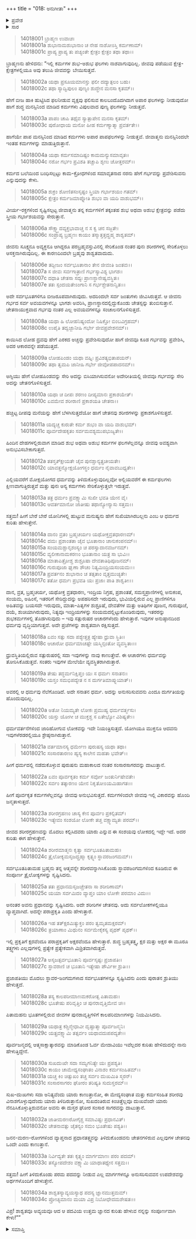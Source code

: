 +++
title = "018: ಅನುಗೀತಾ"
+++

<details><summary>ಪ್ರವೇಶ</summary>


।।   ಓಂ ಓಂ ನಮೋ ನಾರಾಯಣಾಯ।।   ಶ್ರೀ ವೇದವ್ಯಾಸಾಯ ನಮಃ ।।

ಶ್ರೀ ಕೃಷ್ಣದ್ವೈಪಾಯನ ವೇದವ್ಯಾಸ ವಿರಚಿತ  

**ಶ್ರೀ ಮಹಾಭಾರತ**

**ಅಶ್ವಮೇಧಿಕ ಪರ್ವ**

**ಅಶ್ವಮೇಧಿಕ ಪರ್ವ**

**ಅಧ್ಯಾಯ 18**


</details>

<details><summary>ಸಾರ</summary>

ಕೃಷ್ಣನು ಅರ್ಜುನನಿಗೆ ಕಾಶ್ಯಪ-ಸಿದ್ಧಪುರುಷರ ಸಂವಾದವನ್ನು ಮುಂದುವರೆಸಿ ಹೇಳಿದುದು (1-34).


</details>




> 14018001 ಬ್ರಾಹ್ಮಣ ಉವಾಚ।  
14018001a ಶುಭಾನಾಮಶುಭಾನಾಂ ಚ ನೇಹ ನಾಶೋಽಸ್ತಿ ಕರ್ಮಣಾಮ್।  
14018001c ಪ್ರಾಪ್ಯ ಪ್ರಾಪ್ಯ ತು ಪಚ್ಯಂತೇ ಕ್ಷೇತ್ರಂ ಕ್ಷೇತ್ರಂ ತಥಾ ತಥಾ।।

ಬ್ರಾಹ್ಮಣನು ಹೇಳಿದನು: “ಇಲ್ಲಿ ಕರ್ಮಗಳ ಶುಭ-ಅಶುಭ ಫಲಗಳು ನಾಶವಾಗುವುದಿಲ್ಲ. ಜೀವವು ಪಡೆಯುವ ಕ್ಷೇತ್ರ-ಕ್ಷೇತ್ರಗಳಲ್ಲಿಯೂ ಅವು ತಲುಪಿ ಜೀವವನ್ನು ಬೇಯಿಸುತ್ತವೆ.

> 14018002a ಯಥಾ ಪ್ರಸೂಯಮಾನಸ್ತು ಫಲೀ ದದ್ಯಾತ್ಫಲಂ ಬಹು।  
14018002c ತಥಾ ಸ್ಯಾದ್ವಿಪುಲಂ ಪುಣ್ಯಂ ಶುದ್ಧೇನ ಮನಸಾ ಕೃತಮ್।।

ಹೇಗೆ ಬೀಜ ಹಾಕಿ ಹುಟ್ಟಿಸಿದ ಫಲನೀಡುವ ವೃಕ್ಷವು ಫಲಿಸುವ ಕಾಲಬಂದೊದಗಿದಾಗ ಅಪಾರ ಫಲಗಳನ್ನು ನೀಡುವುದೋ ಹಾಗೆ ಶುದ್ಧ ಮನಸ್ಸಿನಿಂದ ಮಾಡಿದ ಕರ್ಮಗಳು ವಿಪುಲವಾದ ಪುಣ್ಯ ಫಲಗಳನ್ನು ನೀಡುತ್ತವೆ.

> 14018003a ಪಾಪಂ ಚಾಪಿ ತಥೈವ ಸ್ಯಾತ್ಪಾಪೇನ ಮನಸಾ ಕೃತಮ್।  
14018003c ಪುರೋಧಾಯ ಮನೋ ಹೀಹ ಕರ್ಮಣ್ಯಾತ್ಮಾ ಪ್ರವರ್ತತೇ।।

ಹಾಗೆಯೇ ಪಾಪ ಮನಸ್ಸಿನಿಂದ ಮಾಡಿದ ಕರ್ಮಗಳು ಅಪಾರ ಪಾಪಫಲಗಳನ್ನು ನೀಡುತ್ತವೆ. ಜೀವಾತ್ಮನು ಮನಸ್ಸಿನಿಂದಲೇ ಇಂತಹ ಕರ್ಮಗಳನ್ನು ಮಾಡುತ್ತಿರುತ್ತಾನೆ.

> 14018004a ಯಥಾ ಕರ್ಮಸಮಾದಿಷ್ಟಂ ಕಾಮಮನ್ಯುಸಮಾವೃತಃ।  
14018004c ನರೋ ಗರ್ಭಂ ಪ್ರವಿಶತಿ ತಚ್ಚಾಪಿ ಶೃಣು ಚೋತ್ತರಮ್।।

ಕರ್ಮದ ಬಲೆಯಿಂದ ಬಂಧಿಸಲ್ಪಟ್ಟು ಕಾಮ-ಕ್ರೋಧಗಳಿಂದ ಸಮಾವೃತನಾದ ನರನು ಹೇಗೆ ಗರ್ಭವನ್ನು ಪ್ರವೇಶಿಸುವನು ಎನ್ನುವುದನ್ನು ಕೇಳು.

> 14018005a ಶುಕ್ರಂ ಶೋಣಿತಸಂಸೃಷ್ಟಂ ಸ್ತ್ರಿಯಾ ಗರ್ಭಾಶಯಂ ಗತಮ್।  
14018005c ಕ್ಷೇತ್ರಂ ಕರ್ಮಜಮಾಪ್ನೋತಿ ಶುಭಂ ವಾ ಯದಿ ವಾಶುಭಮ್।।

ವೀರ್ಯ-ರಕ್ತಗಳಿಂದ ಸೃಷ್ಟಿಸಲ್ಪಟ್ಟ ಜೀವಾತ್ಮನು ತನ್ನ ಕರ್ಮಗಳಿಗೆ ತಕ್ಕಂತಹ ಶುಭ ಅಥವಾ ಅಶುಭ ಕ್ಷೇತ್ರವನ್ನು ಪಡೆದು ಸ್ತ್ರೀಯ ಗರ್ಭಾಶಯವನ್ನು ಸೇರುತ್ತಾನೆ.

> 14018006a ಸೌಕ್ಷ್ಮ್ಯಾದವ್ಯಕ್ತಭಾವಾಚ್ಚ ನ ಸ ಕ್ವ ಚನ ಸಜ್ಜತೇ।  
14018006c ಸಂಪ್ರಾಪ್ಯ ಬ್ರಹ್ಮಣಃ ಕಾಯಂ ತಸ್ಮಾತ್ತತ್ತದ್ಬ್ರಹ್ಮ ಶಾಶ್ವತಮ್।

ಜೀವನು ಸೂಕ್ಷ್ಮನೂ ಅವ್ಯಕ್ತನೂ ಆಗಿದ್ದರೂ ಪರಬ್ರಹ್ಮವಸ್ತುವಿನಲ್ಲಿ ಸೇರಿಕೊಂಡ ನಂತರ ಪುನಃ ಶರೀರಗಳಲ್ಲಿ ಸೇರಿಕೊಳ್ಳಲು ಆಸಕ್ತನಾಗಿರುವುದಿಲ್ಲ. ಈ ಕಾರಣದಿಂದಲೇ ಬ್ರಹ್ಮವು ಶಾಶ್ವತವಾದುದು.

> 14018006e ತದ್ಬೀಜಂ ಸರ್ವಭೂತಾನಾಂ ತೇನ ಜೀವಂತಿ ಜಂತವಃ।।  
14018007a ಸ ಜೀವಃ ಸರ್ವಗಾತ್ರಾಣಿ ಗರ್ಭಸ್ಯಾವಿಶ್ಯ ಭಾಗಶಃ।  
14018007c ದಧಾತಿ ಚೇತಸಾ ಸದ್ಯಃ ಪ್ರಾಣಸ್ಥಾನೇಷ್ವವಸ್ಥಿತಃ।  
14018007e ತತಃ ಸ್ಪಂದಯತೇಽಂಗಾನಿ ಸ ಗರ್ಭಶ್ಚೇತನಾನ್ವಿತಃ।।

ಅದೇ ಸರ್ವಭೂತಗಳಿಗೂ ಬೀಜರೂಪವಾಗಿರುವುದು. ಅದರಿಂದಲೇ ಸರ್ವ ಜಂತುಗಳು ಜೀವಿಸಿರುತ್ತವೆ. ಆ ಜೀವನು ಗರ್ಭದ ಸರ್ವ ಅವಯವಗಳನ್ನೂ ಭಾಗಶಃ ಅವರಿಸಿ, ಪ್ರಾಣಸ್ಥಾನದಲ್ಲಿದ್ದುಕೊಂಡು ಚೇತಸ್ಸನ್ನು ತುಂಬಿಸುತ್ತಾನೆ. ಚೇತನಾಯುಕ್ತವಾದ ಗರ್ಭವು ನಂತರ ಎಲ್ಲ ಅವಯವಗಳನ್ನೂ ಸಂಚಾಲನಗೊಳಿಸುತ್ತದೆ.

> 14018008a ಯಥಾ ಹಿ ಲೋಹನಿಷ್ಯಂದೋ ನಿಷಿಕ್ತೋ ಬಿಂಬವಿಗ್ರಹಮ್।  
14018008c ಉಪೈತಿ ತದ್ವಜ್ಜಾನೀಹಿ ಗರ್ಭೇ ಜೀವಪ್ರವೇಶನಮ್।।

ಕಾಯಿಸಿದ ಲೋಹ ದ್ರವವು ಹೇಗೆ ಎರಕದ ಅಚ್ಚನ್ನು ಪ್ರವೇಶಿಸುವುದೋ ಹಾಗೆ ಜೀವವೂ ಕೂಡ ಗರ್ಭವನ್ನು ಪ್ರವೇಶಿಸಿ, ಅದರ ಆಕಾರವನ್ನೇ ಪಡೆಯುತ್ತದೆ.

> 14018009a ಲೋಹಪಿಂಡಂ ಯಥಾ ವಹ್ನಿಃ ಪ್ರವಿಶತ್ಯಭಿತಾಪಯನ್।  
14018009c ತಥಾ ತ್ವಮಪಿ ಜಾನೀಹಿ ಗರ್ಭೇ ಜೀವೋಪಪಾದನಮ್।।

ಅಗ್ನಿಯು ಹೇಗೆ ಲೋಹಪಿಂಡವನ್ನು ಸೇರಿ ಅದನ್ನು ಬಿಸಿಯಾಗಿಸುವನೋ ಅದೇರೀತಿಯಲ್ಲಿ ಜೀವವೂ ಗರ್ಭವನ್ನು ಸೇರಿ ಅದನ್ನು ಚೇತನಗೊಳಿಸುತ್ತದೆ.

> 14018010a ಯಥಾ ಚ ದೀಪಃ ಶರಣಂ ದೀಪ್ಯಮಾನಃ ಪ್ರಕಾಶಯೇತ್।  
14018010c ಏವಮೇವ ಶರೀರಾಣಿ ಪ್ರಕಾಶಯತಿ ಚೇತನಾ।।

ಹಚ್ಚಿಟ್ಟ ದೀಪವು ಮನೆಯನ್ನು ಹೇಗೆ ಬೆಳಗಿಸುತ್ತದೆಯೋ ಹಾಗೆ ಚೇತನವು ಶರೀರಗಳನ್ನು ಪ್ರಕಾಶಗೊಳಿಸುತ್ತದೆ.

> 14018011a ಯದ್ಯಚ್ಚ ಕುರುತೇ ಕರ್ಮ ಶುಭಂ ವಾ ಯದಿ ವಾಶುಭಮ್।  
14018011c ಪೂರ್ವದೇಹಕೃತಂ ಸರ್ವಮವಶ್ಯಮುಪಭುಜ್ಯತೇ।।

ಹಿಂದಿನ ದೇಹಗಳಲ್ಲಿರುವಾಗ ಮಾಡಿದ ಶುಭ ಅಥವಾ ಅಶುಭ ಕರ್ಮಗಳ ಫಲಗಳೆಲ್ಲವನ್ನೂ ಜೀವವು ಅವಶ್ಯವಾಗಿ ಅನುಭವಿಸಬೇಕಾಗುತ್ತದೆ.

> 14018012a ತತಸ್ತತ್ಕ್ಷೀಯತೇ ಚೈವ ಪುನಶ್ಚಾನ್ಯತ್ಪ್ರಚೀಯತೇ।  
14018012c ಯಾವತ್ತನ್ಮೋಕ್ಷಯೋಗಸ್ಥಂ ಧರ್ಮಂ ನೈವಾವಬುಧ್ಯತೇ।।

ಎಲ್ಲಿಯವರೆಗೆ ಮೋಕ್ಷಯೋಗದ ಧರ್ಮವನ್ನು ತಿಳಿದುಕೊಳ್ಳುವುದಿಲ್ಲವೋ ಅಲ್ಲಿಯವರೆಗೆ ಈ ಕರ್ಮಫಲಗಳು ಕ್ಷೀಣವಾಗುತ್ತಿರುತ್ತವೆ ಮತ್ತು ಪುನಃ ಅನ್ಯ ಕರ್ಮಗಳು ಸೇರಿಕೊಳ್ಳುತ್ತಲೇ ಇರುತ್ತವೆ.

> 14018013a ತತ್ರ ಧರ್ಮಂ ಪ್ರವಕ್ಷ್ಯಾಮಿ ಸುಖೀ ಭವತಿ ಯೇನ ವೈ।  
14018013c ಆವರ್ತಮಾನೋ ಜಾತೀಷು ತಥಾನ್ಯೋನ್ಯಾಸು ಸತ್ತಮ।।

ಸತ್ತಮ! ಹೀಗೆ ಬೇರೆ ಬೇರೆ ಯೋನಿಗಳಲ್ಲಿ ಹುಟ್ಟುವ ಮನುಷ್ಯನು ಹೇಗೆ ಸುಖಿಯಾಗಿರಬಲ್ಲನು ಎಂಬ ಆ ಧರ್ಮದ ಕುರಿತು ಹೇಳುತ್ತೇನೆ.

> 14018014a ದಾನಂ ವ್ರತಂ ಬ್ರಹ್ಮಚರ್ಯಂ ಯಥೋಕ್ತವ್ರತಧಾರಣಮ್।  
14018014c ದಮಃ ಪ್ರಶಾಂತತಾ ಚೈವ ಭೂತಾನಾಂ ಚಾನುಕಂಪನಮ್।।  
14018015a ಸಂಯಮಶ್ಚಾನೃಶಂಸ್ಯಂ ಚ ಪರಸ್ವಾದಾನವರ್ಜನಮ್।  
14018015c ವ್ಯಲೀಕಾನಾಮಕರಣಂ ಭೂತಾನಾಂ ಯತ್ರ ಸಾ ಭುವಿ।।  
14018016a ಮಾತಾಪಿತ್ರೋಶ್ಚ ಶುಶ್ರೂಷಾ ದೇವತಾತಿಥಿಪೂಜನಮ್।  
14018016c ಗುರುಪೂಜಾ ಘೃಣಾ ಶೌಚಂ ನಿತ್ಯಮಿಂದ್ರಿಯಸಂಯಮಃ।।  
14018017a ಪ್ರವರ್ತನಂ ಶುಭಾನಾಂ ಚ ತತ್ಸತಾಂ ವೃತ್ತಮುಚ್ಯತೇ।  
14018017c ತತೋ ಧರ್ಮಃ ಪ್ರಭವತಿ ಯಃ ಪ್ರಜಾಃ ಪಾತಿ ಶಾಶ್ವತೀಃ।।

ದಾನ, ವ್ರತ, ಬ್ರಹ್ಮಚರ್ಯ, ಯಥೋಕ್ತ ವ್ರತಧಾರಣ, ಇಂದ್ರಿಯ ನಿಗ್ರಹ, ಪ್ರಶಾಂತತೆ, ಸಮಸ್ತಪ್ರಾಣಿಗಳಲ್ಲಿ ಅನುಕಂಪ, ಸಂಯಮ, ಅಹಿಂಸೆ, ಇತರರಿಗೆ ಸೇರಿದ್ದುದನ್ನು ಅಪಹರಿಸದೇ ಇರುವುದು, ಭುವಿಯಲ್ಲಿರುವ ಎಲ್ಲ ಪ್ರಾಣಿಗಳಿಗೂ ಅಹಿತವನ್ನು ಬಯಸದೇ ಇರುವುದು, ಮಾತಾ-ಪಿತೃಗಳ ಶುಶ್ರೂಷೆ, ದೇವತೆಗಳ ಮತ್ತು ಅತಿಥಿಗಳ ಪೂಜನ, ಗುರುಪೂಜೆ, ದಯೆ, ಶುಚಿಯಾಗಿರುವುದು, ನಿತ್ಯವೂ ಇಂದ್ರಿಯಗಳನ್ನು ಸಂಯಮದಲ್ಲಿಟ್ಟುಕೊಂಡಿರುವುದು, ಇತರರನ್ನು ಶುಭಕರ್ಮಗಳಲ್ಲಿ ತೊಡಗಿಸುವುದು – ಇವು ಸತ್ಪುರುಷರ ಆಚಾರಗಳೆಂದು ಹೇಳುತ್ತಾರೆ. ಇವುಗಳ ಅನುಷ್ಠಾನದಿಂದ ಧರ್ಮವು ವೃದ್ಧಿಯಾಗುತ್ತದೆ. ಅದೇ ಪ್ರಜೆಗಳನ್ನು ಶಾಶ್ವತವಾಗಿ ರಕ್ಷಿಸುತ್ತದೆ.

> 14018018a ಏವಂ ಸತ್ಸು ಸದಾ ಪಶ್ಯೇತ್ತತ್ರ ಹ್ಯೇಷಾ ಧ್ರುವಾ ಸ್ಥಿತಿಃ।  
14018018c ಆಚಾರೋ ಧರ್ಮಮಾಚಷ್ಟೇ ಯಸ್ಮಿನ್ಸಂತೋ ವ್ಯವಸ್ಥಿತಾಃ।।

ಧ್ರುವಸ್ಥಿತಿಯಲ್ಲಿರುವ ಸತ್ಪುರುಷರಲ್ಲಿ ಸದಾ ಇವುಗಳನ್ನು ನಾವು ಕಾಣುತ್ತೇವೆ. ಈ ಆಚಾರಗಳು ಧರ್ಮವನ್ನು ತೋರಿಸಿಕೊಡುತ್ತವೆ. ಸಂತರು ಇವುಗಳ ಮೇಲೆಯೇ ವ್ಯವಸ್ಥಿತರಾಗಿರುತ್ತಾರೆ.

> 14018019a ತೇಷು ತದ್ಧರ್ಮನಿಕ್ಷಿಪ್ತಂ ಯಃ ಸ ಧರ್ಮಃ ಸನಾತನಃ।  
14018019c ಯಸ್ತಂ ಸಮಭಿಪದ್ಯೇತ ನ ಸ ದುರ್ಗತಿಮಾಪ್ನುಯಾತ್।।

ಅವರಲ್ಲಿ ಆ ಧರ್ಮವು ನೆಲೆಗೊಂಡಿದೆ. ಅದೇ ಸನಾತನ ಧರ್ಮ. ಅದನ್ನು ಅನುಸರಿಸುವವನು ಎಂದೂ ದುರ್ಗತಿಯನ್ನು ಹೊಂದುವುದಿಲ್ಲ.

> 14018020a ಅತೋ ನಿಯಮ್ಯತೇ ಲೋಕಃ ಪ್ರಮುಹ್ಯ ಧರ್ಮವರ್ತ್ಮಸು।  
14018020c ಯಸ್ತು ಯೋಗೀ ಚ ಮುಕ್ತಶ್ಚ ಸ ಏತೇಭ್ಯೋ ವಿಶಿಷ್ಯತೇ।।

ಧರ್ಮವರ್ತನೆಗಳಿಂದ ಜಾರಿಹೋಗುವ ಲೋಕವನ್ನು ಇದೇ ನಿಯಂತ್ರಿಸುತ್ತದೆ. ಯೋಗಿಯೂ ಮುಕ್ತನೂ ಆದವನು ಇವುಗಳೆರಡರಲ್ಲಿಯೂ ಶ್ರೇಷ್ಠನಾಗಿರುತ್ತಾನೆ.

> 14018021a ವರ್ತಮಾನಸ್ಯ ಧರ್ಮೇಣ ಪುರುಷಸ್ಯ ಯಥಾ ತಥಾ।  
14018021c ಸಂಸಾರತಾರಣಂ ಹ್ಯಸ್ಯ ಕಾಲೇನ ಮಹತಾ ಭವೇತ್।।

ಹೀಗೆ ಧರ್ಮದಲ್ಲಿ ನಡೆದುಕೊಳ್ಳುವ ಪುರುಷನು ಮಹಾಕಾಲದ ನಂತರ ಸಂಸಾರಸಾಗರವನ್ನು ದಾಟುತ್ತಾನೆ.

> 14018022a ಏವಂ ಪೂರ್ವಕೃತಂ ಕರ್ಮ ಸರ್ವೋ ಜಂತುರ್ನಿಷೇವತೇ।  
14018022c ಸರ್ವಂ ತತ್ಕಾರಣಂ ಯೇನ ನಿಕೃತೋಽಯಮಿಹಾಗತಃ।।

ಹೀಗೆ ಪೂರ್ವಕೃತ ಕರ್ಮಗಳೆಲ್ಲವನ್ನೂ ಜೀವವು ಅನುಭವಿಸುತ್ತದೆ. ಕರ್ಮಗಳಿಂದಲೇ ಜೀವವು ಇಲ್ಲಿ ವಿಕಾರವನ್ನು ಹೊಂದಿ ಜನ್ಮತಾಳುತ್ತದೆ.

> 14018023a ಶರೀರಗ್ರಹಣಂ ಚಾಸ್ಯ ಕೇನ ಪೂರ್ವಂ ಪ್ರಕಲ್ಪಿತಮ್।  
14018023c ಇತ್ಯೇವಂ ಸಂಶಯೋ ಲೋಕೇ ತಚ್ಚ ವಕ್ಷ್ಯಾಮ್ಯತಃ ಪರಮ್।।

ಜೀವದ ಶರೀರಗ್ರಹಣವನ್ನು ಮೊದಲು ಕಲ್ಪಿಸಿದವರು ಯಾರು ಎನ್ನುವ ಈ ಸಂಶಯವು ಲೋಕದಲ್ಲಿ ಇದ್ದೇ ಇದೆ. ಅದರ ಕುರಿತು ಈಗ ಹೇಳುತ್ತೇನೆ.

> 14018024a ಶರೀರಮಾತ್ಮನಃ ಕೃತ್ವಾ ಸರ್ವಭೂತಪಿತಾಮಹಃ।  
14018024c ತ್ರೈಲೋಕ್ಯಮಸೃಜದ್ಬ್ರಹ್ಮಾ ಕೃತ್ಸ್ನಂ ಸ್ಥಾವರಜಂಗಮಮ್।।

ಸರ್ವಭೂತಪಿತಾಮಹ ಬ್ರಹ್ಮನು ತನ್ನ ಆತ್ಮವನ್ನೇ ಶರೀರವನ್ನಾಗಿಸಿಕೊಂಡು ಸ್ಥಾವರಜಂಗಮಗಳಿಂದ ಕೂಡಿರುವ ಈ ಸಂಪೂರ್ಣ ತ್ರೈಲೋಕ್ಯಗಳನ್ನು ಸೃಷ್ಟಿಸಿದನು.

> 14018025a ತತಃ ಪ್ರಧಾನಮಸೃಜಚ್ಚೇತನಾ ಸಾ ಶರೀರಿಣಾಮ್।  
14018025c ಯಯಾ ಸರ್ವಮಿದಂ ವ್ಯಾಪ್ತಂ ಯಾಂ ಲೋಕೇ ಪರಮಾಂ ವಿದುಃ।।

ಅನಂತರ ಅವನು ಪ್ರಧಾನವನ್ನು ಸೃಷ್ಟಿಸಿದನು. ಅದೇ ಶರೀರಿಗಳ ಚೇತನವು. ಅದು ಸರ್ವಲೋಕಗಳಲ್ಲಿಯೂ ವ್ಯಾಪ್ತವಾಗಿದೆ. ಅದನ್ನೇ ಪರಾಪ್ರಕೃತಿ ಎಂದು ಹೇಳುತ್ತಾರೆ.

> 14018026a ಇಹ ತತ್ಕ್ಷರಮಿತ್ಯುಕ್ತಂ ಪರಂ ತ್ವಮೃತಮಕ್ಷರಮ್।  
14018026c ತ್ರಯಾಣಾಂ ಮಿಥುನಂ ಸರ್ವಮೇಕೈಕಸ್ಯ ಪೃಥಕ್ ಪೃಥಕ್।।

ಇಲ್ಲಿ ಪ್ರಕೃತಿಗೆ ಕ್ಷರವೆಂದೂ ಪರಾಪ್ರಕೃತಿಗೆ ಅಕ್ಷರವೆಂದೂ ಹೇಳುತ್ತಾರೆ. ಶುದ್ಧ ಬ್ರಹ್ಮತತ್ತ್ವ, ಕ್ಷರ ಮತ್ತು ಅಕ್ಷರ ಈ ಮೂರೂ ತತ್ತ್ವಗಳು ಎಲ್ಲವುಗಳಲ್ಲಿ ಪ್ರತ್ಯೇಕ ಪ್ರತ್ಯೇಕವಾಗಿ ಮಿಶ್ರಿತವಾಗಿರುತ್ತವೆ.

> 14018027a ಅಸೃಜತ್ಸರ್ವಭೂತಾನಿ ಪೂರ್ವಸೃಷ್ಟಃ ಪ್ರಜಾಪತಿಃ।  
14018027c ಸ್ಥಾವರಾಣಿ ಚ ಭೂತಾನಿ ಇತ್ಯೇಷಾ ಪೌರ್ವಿಕೀ ಶ್ರುತಿಃ।।

ಪ್ರಜಾಪತಿಯು ಮೊದಲು ಸ್ಥಾವರ-ಜಂಗಮಗಳಾದ ಸರ್ವಭೂತಗಳನ್ನೂ ಸೃಷ್ಟಿಸಿದನು ಎಂದು ಪುರಾತನ ಶ್ರುತಿಯು ಹೇಳುತ್ತದೆ.

> 14018028a ತಸ್ಯ ಕಾಲಪರೀಮಾಣಮಕರೋತ್ಸ ಪಿತಾಮಹಃ।  
14018028c ಭೂತೇಷು ಪರಿವೃತ್ತಿಂ ಚ ಪುನರಾವೃತ್ತಿಮೇವ ಚ।।

ಪಿತಾಮಹನು ಭೂತಗಳಲ್ಲಿರುವ ಜೀವಗಳ ಪುನರಾವೃತ್ತಿಗಳಿಗೆ ಕಾಲಪರಿಮಾಣಗಳನ್ನು ನಿಯಮಿಸಿದನು.

> 14018029a ಯಥಾತ್ರ ಕಶ್ಚಿನ್ಮೇಧಾವೀ ದೃಷ್ಟಾತ್ಮಾ ಪೂರ್ವಜನ್ಮನಿ।  
14018029c ಯತ್ಪ್ರವಕ್ಷ್ಯಾಮಿ ತತ್ಸರ್ವಂ ಯಥಾವದುಪಪದ್ಯತೇ।।

ಪೂರ್ವಜನ್ಮದಲ್ಲಿ ಆತ್ಮಸಾಕ್ಷಾತ್ಕಾರವನ್ನು ಮಾಡಿಕೊಂಡ ಓರ್ವ ಮೇದಾವಿಯು ಇವೆಲ್ಲದರ ಕುರಿತು ಹೇಳಿದುದನ್ನೇ ನಾನು ಹೇಳುತ್ತಿದ್ದೇನೆ.

> 14018030a ಸುಖದುಃಖೇ ಸದಾ ಸಮ್ಯಗನಿತ್ಯೇ ಯಃ ಪ್ರಪಶ್ಯತಿ।  
14018030c ಕಾಯಂ ಚಾಮೇಧ್ಯಸಂಘಾತಂ ವಿನಾಶಂ ಕರ್ಮಸಂಹಿತಮ್।।  
14018031a ಯಚ್ಚ ಕಿಂ ಚಿತ್ಸುಖಂ ತಚ್ಚ ಸರ್ವಂ ದುಃಖಮಿತಿ ಸ್ಮರನ್।  
14018031c ಸಂಸಾರಸಾಗರಂ ಘೋರಂ ತರಿಷ್ಯತಿ ಸುದುಸ್ತರಮ್।।

ಸುಖ-ದುಃಖಗಳು ಸದಾ ಅನಿತ್ಯವೆಂದು ಯಾರು ಕಾಣುತ್ತಾನೋ, ಈ ಮೇದ್ಯಸಂಘಾತ ಮತ್ತು ಕರ್ಮಸಂಹಿತ ಶರೀರವು ವಿನಾಶಗೊಳ್ಳುವುದೆಂದು ಯಾರು ತಿಳಿದಿರುತ್ತಾನೋ, ಸುಖದಂತಿರುವ ಕಿಂಚಿತ್ತೆಲ್ಲವೂ ದುಃಖವೆಂದೇ ಯಾರು ನೆನಪಿಸಿಕೊಳ್ಳುತ್ತಿರುವನೋ ಅವನು ಈ ದುಸ್ತರ ಘೋರ ಸಂಸಾರ ಸಾಗರವನ್ನು ದಾಟುತ್ತಾನೆ.

> 14018032a ಜಾತೀಮರಣರೋಗೈಶ್ಚ ಸಮಾವಿಷ್ಟಃ ಪ್ರಧಾನವಿತ್।  
14018032c ಚೇತನಾವತ್ಸು ಚೈತನ್ಯಂ ಸಮಂ ಭೂತೇಷು ಪಶ್ಯತಿ।।

ಜನನ-ಮರಣ-ರೋಗಗಳಿಂದ ವ್ಯಾಪ್ತನಾದ ಪ್ರಧಾನತತ್ತ್ವವನ್ನು ತಿಳಿದುಕೊಂಡವನು ಚೇತನಗಳಿರುವ ಎಲ್ಲವುಗಳ ಚೇತನವು ಒಂದೇ ಎಂದು ಕಾಣುತ್ತಾನೆ.

> 14018033a ನಿರ್ವಿದ್ಯತೇ ತತಃ ಕೃತ್ಸ್ನಂ ಮಾರ್ಗಮಾಣಃ ಪರಂ ಪದಮ್।  
14018033c ತಸ್ಯೋಪದೇಶಂ ವಕ್ಷ್ಯಾಮಿ ಯಾಥಾತಥ್ಯೇನ ಸತ್ತಮ।।

ಸತ್ತಮ! ಹೀಗೆ ತಿಳಿದುಕೊಂಡು ಪರಮ ಪದವನ್ನು ನೀಡುವ ಎಲ್ಲ ಮಾರ್ಗಗಳನ್ನೂ ಅನುಸರಿಸುವವನ ಉಪದೇಶವನ್ನು ಅರ್ಥಗಳೊಂದಿಗೆ ಹೇಳುತ್ತೇನೆ.

> 14018034a ಶಾಶ್ವತಸ್ಯಾವ್ಯಯಸ್ಯಾಥ ಪದಸ್ಯ ಜ್ಞಾನಮುತ್ತಮಮ್।  
14018034c ಪ್ರೋಚ್ಯಮಾನಂ ಮಯಾ ವಿಪ್ರ ನಿಬೋಧೇದಮಶೇಷತಃ।।

ವಿಪ್ರ! ಶಾಶ್ವತವೂ ಅವ್ಯಯವೂ ಆದ ಆ ಪದವಿಯ ಉತ್ತಮ ಜ್ಞಾನದ ಕುರಿತು ಹೇಳುವ ನನ್ನನ್ನು ಸಂಪೂರ್ಣವಾಗಿ ಕೇಳು!””




<details><summary>ಸಮಾಪ್ತಿ</summary>


ಇತಿ ಶ್ರೀಮಹಾಭಾರತೇ ಅಶ್ವಮೇಧಿಕಪರ್ವಣಿ ಅನುಗೀತಾಯಾಂ ಅಷ್ಟಾದಶೋಽಧ್ಯಾಯಃ।।  
ಇದು ಶ್ರೀಮಹಾಭಾರತದಲ್ಲಿ ಅಶ್ವಮೇಧಿಕಪರ್ವದಲ್ಲಿ ಅನುಗೀತಾ ಎನ್ನುವ ಹದಿನೆಂಟನೇ ಅಧ್ಯಾಯವು.


</details>


